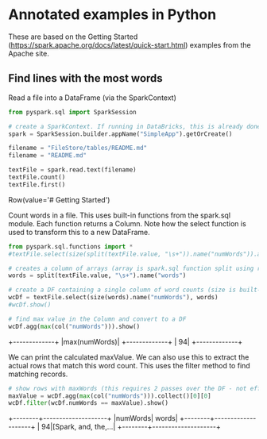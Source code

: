 
# Annotated examples in Python
These are based on the Getting Started (https://spark.apache.org/docs/latest/quick-start.html) examples from the  Apache site.

## Find lines with the most words

Read a file into a DataFrame (via the SparkContext)



```python
from pyspark.sql import SparkSession

# create a SparkContext. If running in DataBricks, this is already done for you
spark = SparkSession.builder.appName("SimpleApp").getOrCreate()

filename = "FileStore/tables/README.md"
filename = "README.md"

textFile = spark.read.text(filename)
textFile.count() 
textFile.first()
```




Row(value='# Getting Started')



Count words in a file.
This uses built-in functions from the spark.sql module. Each function returns a Column. Note how the select function is used to transform this to a new DataFrame.


```python
from pyspark.sql.functions import *
#textFile.select(size(split(textFile.value, "\s+")).name("numWords")).agg(max(col("numWords"))).collect()

# creates a column of arrays (array is spark.sql function split using regexp)
words = split(textFile.value, "\s+").name("words")

# create a DF containing a single column of word counts (size is built-in to count the num elements in each Column item)
wcDf = textFile.select(size(words).name("numWords"), words)
#wcDf.show()

# find max value in the Column and convert to a DF
wcDf.agg(max(col("numWords"))).show()
```

+-------------+
|max(numWords)|
+-------------+
|           94|
+-------------+



We can print the calculated maxValue.
We can also use this to extract the actual rows that match this word count.
This uses the filter method to find matching records.


```python
# show rows with maxWords (this requires 2 passes over the DF - not efficient). Note filter syntax uses column notation.
maxValue = wcDf.agg(max(col("numWords"))).collect()[0][0]
wcDf.filter(wcDf.numWords == maxValue).show()
```

+--------+--------------------+
|numWords|               words|
+--------+--------------------+
|      94|[Spark, and, the,...|
+--------+--------------------+


